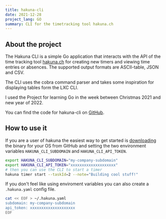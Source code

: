 ```yaml
---
title: hakuna-cli
date: 2021-12-28
project_lang: GO
summary: CLI for the timetracking tool hakuna.ch
---
```


## About the project

The Hakuna CLI  is a simple Go application that interacts with the API of the time
tracking tool [hakuna.ch](https://hakuna.ch) for creating new timers and viewing time
entries or absences. The supported output formats are ASCII-table, JSON and CSV.

The CLI uses the cobra command parser and takes some inspiration
for displaying tables form the LXC CLI.

I used the Project for learning Go in the week between Christmas 2021 and new year of 2022.

You can find the code for hakuna-cli on [GitHub](https://github.com/hdahlheim/hakuna-go).

## How to use it

If you are a user of hakuna the easiest way to get started is [downloading](https://github.com/hdahlheim/hakuna-go/releases/tag/v1.0.1) the binary for your OS from GitHub and setting the two environment variables `HAKUNA_CLI_SUBDOMAIN` and `HAKUNA_CLI_API_TOKEN`.

```sh
export HAKUNA_CLI_SUBDOMAIN="my-company-subdomain"
export HAKUNA_CLI_API_TOKEN="xxxxxxxxxxxxxxxxxxxx"
# then you can use the CLI to start a timer
hakuna timer start --taskId=2 --note="Building cool stuff!"
```

If you don't feel like using enviroment variables you can also create a `.hakuna.yaml` config file.

```sh
cat << EOF > ~/.hakuna.yaml
subdomain: my-company-subdomain
api_token: xxxxxxxxxxxxxxxxxxxx
EOF
```
